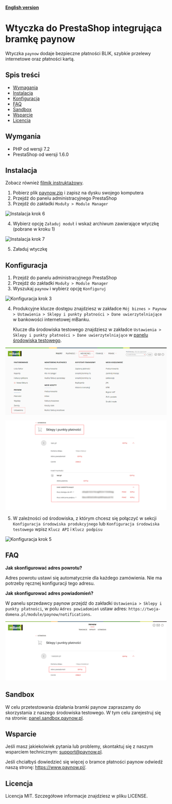 [**English version**][ext0]

# Wtyczka do PrestaShop integrująca bramkę paynow

Wtyczka `paynow` dodaje bezpieczne płatności BLIK, szybkie przelewy internetowe oraz płatności kartą.

## Spis treści

- [Wymagania](#wymagania)
- [Instalacja](#instalacja)
- [Konfiguracja](#konfiguracja)
- [FAQ](#FAQ)
- [Sandbox](#sandbox)
- [Wsparcie](#wsparcie)
- [Licencja](#licencja)

## Wymgania

- PHP od wersji 7.2
- PrestaShop od wersji 1.6.0

## Instalacja

Zobacz również [filmik instruktażowy][ext8].

1. Pobierz plik [paynow.zip][ext1] i zapisz na dysku swojego komputera
2. Przejdź do panelu administracyjnego PrestaShop
3. Przejdź do zakładki `Moduły > Module Manager`

![Instalacja krok 6][ext3]

4. Wybierz opcję `Załaduj moduł` i wskaż archiwum zawierające wtyczkę (pobrane w kroku 1)

![Instalacja krok 7][ext4]

5. Załaduj wtyczkę

## Konfiguracja

1. Przejdź do panelu administracyjnego PrestaShop
2. Przejdź do zakładki `Moduły > Module Manager`
3. Wyszukaj `paynow` i wybierz opcję `Konfiguruj`

![Konfiguracja krok 3][ext5]

4. Produkcyjne klucze dostępu znajdziesz w zakładce `Mój biznes > Paynow > Ustawienia > Sklepy i punkty płatności > Dane uwierzytelniające` w bankowości internetowej mBanku.

   Klucze dla środowiska testowego znajdziesz w zakładce `Ustawienia > Sklepy i punkty płatności > Dane uwierzytelniające` w [panelu środowiska testowego][ext10].

![Konfiguracja krok 4a][ext6]

![Konfiguracja krok 4b][ext11]

5. W zależności od środowiska, z którym chcesz się połączyć w sekcji `Konfiguracja środowiska produkcyjnego` lub `Konfiguracja środowiska testowego` wpisz `Klucz API` i `Klucz podpisu`

![Konfiguracja krok 5][ext7]

## FAQ

**Jak skonfigurować adres powrotu?**

Adres powrotu ustawi się automatycznie dla każdego zamówienia. Nie ma potrzeby ręcznej konfiguracji tego adresu.

**Jak skonfigurować adres powiadomień?**

W panelu sprzedawcy paynow przejdź do zakładki `Ustawienia > Sklepy i punkty płatności`, w polu `Adres powiadomień` ustaw adres:
`https://twoja-domena.pl/module/paynow/notifications`.

![Konfiguracja adresu powiadomień][ext9]

## Sandbox

W celu przetestowania działania bramki paynow zapraszamy do skorzystania z naszego środowiska testowego. W tym celu zarejestruj się na stronie: [panel.sandbox.paynow.pl][ext2].

## Wsparcie

Jeśli masz jakiekolwiek pytania lub problemy, skontaktuj się z naszym wsparciem technicznym: support@paynow.pl.

Jeśli chciałbyś dowiedzieć się więcej o bramce płatności paynow odwiedź naszą stronę: https://www.paynow.pl/.

## Licencja

Licencja MIT. Szczegółowe informacje znajdziesz w pliku LICENSE.

[ext0]: README.EN.md
[ext1]: https://github.com/pay-now/paynow-prestashop/releases/latest/download/paynow.zip
[ext2]: https://panel.sandbox.paynow.pl/auth/register
[ext3]: instruction/step1.png
[ext4]: instruction/step2.png
[ext5]: instruction/step3.png
[ext6]: instruction/step4a.png
[ext7]: instruction/step5.png
[ext8]: https://paynow.wistia.com/medias/nym9wdwdwl
[ext9]: instruction/step6.png
[ext10]: https://panel.sandbox.paynow.pl/merchant/payments
[ext11]: instruction/step4b.png
